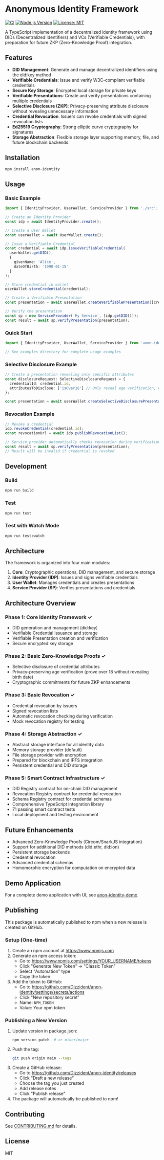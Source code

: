 # Anonymous Identity Framework

[![CI](https://github.com/Dizzident/anon-identity/actions/workflows/ci.yml/badge.svg)](https://github.com/Dizzident/anon-identity/actions/workflows/ci.yml)
[![Node.js Version](https://img.shields.io/node/v/anon-identity)](https://nodejs.org)
[![License: MIT](https://img.shields.io/badge/License-MIT-blue.svg)](https://opensource.org/licenses/MIT)

A TypeScript implementation of a decentralized identity framework using DIDs (Decentralized Identifiers) and VCs (Verifiable Credentials), with preparation for future ZKP (Zero-Knowledge Proof) integration.

## Features

- **DID Management**: Generate and manage decentralized identifiers using the did:key method
- **Verifiable Credentials**: Issue and verify W3C-compliant verifiable credentials
- **Secure Key Storage**: Encrypted local storage for private keys
- **Verifiable Presentations**: Create and verify presentations containing multiple credentials
- **Selective Disclosure (ZKP)**: Privacy-preserving attribute disclosure without revealing unnecessary information
- **Credential Revocation**: Issuers can revoke credentials with signed revocation lists
- **Ed25519 Cryptography**: Strong elliptic curve cryptography for signatures
- **Storage Abstraction**: Flexible storage layer supporting memory, file, and future blockchain backends

## Installation

```bash
npm install anon-identity
```

## Usage

### Basic Example

```typescript
import { IdentityProvider, UserWallet, ServiceProvider } from './src';

// Create an Identity Provider
const idp = await IdentityProvider.create();

// Create a User Wallet
const userWallet = await UserWallet.create();

// Issue a Verifiable Credential
const credential = await idp.issueVerifiableCredential(
  userWallet.getDID(),
  {
    givenName: 'Alice',
    dateOfBirth: '1990-01-15'
  }
);

// Store credential in wallet
userWallet.storeCredential(credential);

// Create a Verifiable Presentation
const presentation = await userWallet.createVerifiablePresentation([credential.id]);

// Verify the presentation
const sp = new ServiceProvider('My Service', [idp.getDID()]);
const result = await sp.verifyPresentation(presentation);
```

### Quick Start

```typescript
import { IdentityProvider, UserWallet, ServiceProvider } from 'anon-identity';

// See examples directory for complete usage examples
```

### Selective Disclosure Example

```typescript
// Create a presentation revealing only specific attributes
const disclosureRequest: SelectiveDisclosureRequest = {
  credentialId: credential.id,
  attributesToDisclose: ['isOver18'] // Only reveal age verification, not birth date
};

const presentation = await userWallet.createSelectiveDisclosurePresentation([disclosureRequest]);
```

### Revocation Example

```typescript
// Revoke a credential
idp.revokeCredential(credential.id);
const revocationUrl = await idp.publishRevocationList();

// Service provider automatically checks revocation during verification
const result = await sp.verifyPresentation(presentation);
// Result will be invalid if credential is revoked
```

## Development

### Build
```bash
npm run build
```

### Test
```bash
npm run test
```

### Test with Watch Mode
```bash
npm run test:watch
```

## Architecture

The framework is organized into four main modules:

1. **Core**: Cryptographic operations, DID management, and secure storage
2. **Identity Provider (IDP)**: Issues and signs verifiable credentials
3. **User Wallet**: Manages credentials and creates presentations
4. **Service Provider (SP)**: Verifies presentations and credentials

## Architecture Overview

### Phase 1: Core Identity Framework ✓
- DID generation and management (did:key)
- Verifiable Credential issuance and storage
- Verifiable Presentation creation and verification
- Secure encrypted key storage

### Phase 2: Basic Zero-Knowledge Proofs ✓
- Selective disclosure of credential attributes
- Privacy-preserving age verification (prove over 18 without revealing birth date)
- Cryptographic commitments for future ZKP enhancements

### Phase 3: Basic Revocation ✓
- Credential revocation by issuers
- Signed revocation lists
- Automatic revocation checking during verification
- Mock revocation registry for testing

### Phase 4: Storage Abstraction ✓
- Abstract storage interface for all identity data
- Memory storage provider (default)
- File storage provider with encryption
- Prepared for blockchain and IPFS integration
- Persistent credential and DID storage

### Phase 5: Smart Contract Infrastructure ✓
- DID Registry contract for on-chain DID management
- Revocation Registry contract for credential revocation
- Schema Registry contract for credential schemas
- Comprehensive TypeScript integration library
- 71 passing smart contract tests
- Local deployment and testing environment

## Future Enhancements

- Advanced Zero-Knowledge Proofs (Circom/SnarkJS integration)
- Support for additional DID methods (did:ethr, did:ion)
- Persistent storage backends
- Credential revocation
- Advanced credential schemas
- Homomorphic encryption for computation on encrypted data

## Demo Application

For a complete demo application with UI, see [anon-identity-demo](https://github.com/Dizzident/anon-identity-demo).

## Publishing

This package is automatically published to npm when a new release is created on GitHub.

### Setup (One-time)

1. Create an npm account at https://www.npmjs.com
2. Generate an npm access token:
   - Go to https://www.npmjs.com/settings/YOUR_USERNAME/tokens
   - Click "Generate New Token" → "Classic Token"
   - Select "Automation" type
   - Copy the token
3. Add the token to GitHub:
   - Go to https://github.com/Dizzident/anon-identity/settings/secrets/actions
   - Click "New repository secret"
   - Name: `NPM_TOKEN`
   - Value: Your npm token

### Publishing a New Version

1. Update version in package.json:
   ```bash
   npm version patch  # or minor/major
   ```
2. Push the tag:
   ```bash
   git push origin main --tags
   ```
3. Create a GitHub release:
   - Go to https://github.com/Dizzident/anon-identity/releases
   - Click "Draft a new release"
   - Choose the tag you just created
   - Add release notes
   - Click "Publish release"
4. The package will automatically be published to npm!

## Contributing

See [CONTRIBUTING.md](CONTRIBUTING.md) for details.

## License

MIT